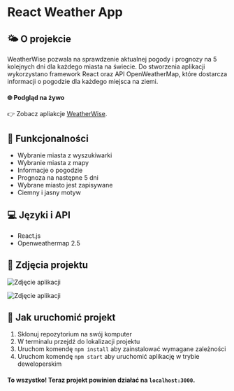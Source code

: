 # React Weather App  

## 🌤️ O projekcie
  
WeatherWise pozwala na sprawdzenie aktualnej pogody i prognozy na 5 kolejnych dni dla każdego miasta na świecie. Do stworzenia aplikacji wykorzystano framework React oraz API OpenWeatherMap, które dostarcza informacji o pogodzie dla każdego miejsca na ziemi.


#### 🌐 Podgląd na żywo

👉 Zobacz apliakcje [WeatherWise](https://yndh.github.io/weather-app/).


## 🧐 Funkcjonalności

- Wybranie miasta z wyszukiwarki
- Wybranie miasta z mapy
- Informacje o pogodzie
- Prognoza na następne 5 dni
- Wybrane miasto jest zapisywane
- Ciemny i jasny motyw

## 💻 Języki i API

* React.js
* Openweathermap 2.5

## 📸 Zdjęcia projektu

![Zdjęcie aplikacji](https://cdn.discordapp.com/attachments/826446165784002561/1092054618592252024/weatherwise.png)

![Zdjęcie aplikacji](https://cdn.discordapp.com/attachments/826446165784002561/1092054618856509440/weatherwise1.png)


## 🚀 Jak uruchomić projekt

1. Sklonuj repozytorium na swój komputer
2. W terminalu przejdź do lokalizacji projektu
3. Uruchom komendę `npm install` aby zainstalować wymagane zależności
4. Uruchom komendę `npm start` aby uruchomić aplikację w trybie deweloperskim
#### To wszystko! Teraz projekt powinien działać na `localhost:3000`.
